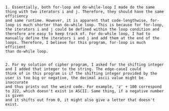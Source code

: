 


    1. Essentially, both for-loop and do-while-loop I made do the same thing with two iterators i and j. Therefore, they should have the same efficiency
    and same runtime. However, it is apparent that code-lengthwise, for-loop is much shorter than do-while loop. This is because for for-loop,
    the iterators i and j could be defined within the loop condition and therefore are easy to keep track of. For do-while loop, I had to
    manually define the iterators i and j and add them at the end of the loops. Therefore, I believe for this program, for-loop is much efficient
    than do-while loop.


    2. For my solution of cipher program, I asked for the shifting integer and I added that integer to the string. The edge-caseI could
    think of in this program is if the shifting integer provided by the user is too big or negative, the decimal ascii value might be inaccurate
    and thus prints out the weird code. For example, 'z' + 100 correspond to 222, which doesn't exist in ASCII. Same thing, if a negative number is given
    and it shifts out from 0, it might also give a letter that doesn't exist. 